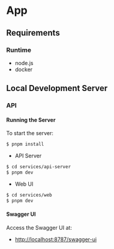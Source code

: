 # App

## Requirements

### Runtime

- node.js
- docker

## Local Development Server

### API

#### Running the Server

To start the server:

```bash
$ pnpm install
```

- API Server
```bash
$ cd services/api-server
$ pnpm dev
```

- Web UI
```bash
$ cd services/web
$ pnpm dev
```

#### Swagger UI

Access the Swagger UI at:

- [http://localhost:8787/swagger-ui](http://localhost:8787/swagger-ui)
